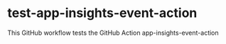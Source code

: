 # test-app-insights-event-action
This GitHub workflow tests the GitHub Action app-insights-event-action
